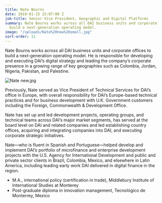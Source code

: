 ```yaml
---
title: Nate Bourns
date: 2019-01-15 15:07:00 Z
job-title: Senior Vice President, Geographic and Digital Platforms
summary: Nate Bourns works across all DAI business units and corporate offices to
  build a next-generation operating model.
image: "/uploads/Nate%20new%20small.jpg"
sort-order: 11
---
```


Nate Bourns works across all DAI business units and corporate offices to build a next-generation operating model. He is responsible for developing and executing DAI’s digital strategy and leading the company’s corporate presence in a growing range of key geographies such as Colombia, Jordan, Nigeria, Pakistan, and Palestine.

![Nate new.jpg](/uploads/Nate%20new.jpg)

Previously, Nate served as Vice President of Technical Services for DAI’s office in Europe, with overall responsibility for DAI’s Europe-based technical practices and for business development with U.K. Government customers including the Foreign, Commonwealth & Development Office.

Nate has set up and led development projects, operating groups, and technical teams across DAI’s major market segments, has served at the board level on DAI and related companies and led establishing country offices, acquiring and integrating companies into DAI, and executing corporate strategic initiatives.

Nate—who is fluent in Spanish and Portuguese—helped develop and implement DAI’s portfolio of microfinance and enterprise development projects with the U.S. Agency for International Development and public and private sector clients in Brazil, Colombia, Mexico, and elsewhere in Latin America, including leading early work DAI delivered in digital finance in the region.

* M.A., international policy (certification in trade), Middlebury Institute of International Studies at Monterey
* Post-graduate diploma in innovation management, Tecnológico de Monterrey, Mexico